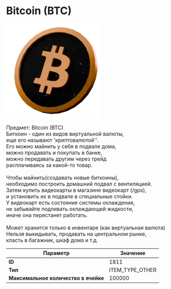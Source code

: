 # Bitcoin (BTC)

![Item Image](../img/1811.webp?raw=true)

Предмет: Bitcoin (BTC)<br>Биткоин - один из видов виртуальной валюты,<br>еще его называют 'криптовалютой''.<br>Его можно майнить у себя в подвале дома,<br>можно продавать и покупать в банке,<br>можно передавать другим через трейд<br>расплачиваясь за какой-то товар.<br><br>Чтобы майнить(создавать новые биткоины),<br>необходимо построить домашний подвал с вентиляцией.<br>Затем купить видеокарты в магазине видеокарт (/gps),<br>и установить их в подвале в специальные стойки.<br>У видеокарт есть состояние системы охлаждения,<br>не забывайте подливать охлаждающей жидкости,<br>иначе она перестанет работать.<br><br>Может хранится только в инвентаре (как виртуальная валюта)<br>Нельзя выкидывать, продавать на центральном рынке,<br>класть в багажник, шкаф дома и т.д.


| Параметр | Значение |
|----------|----------|
| **ID** | 1811 |
| **Тип** | ITEM_TYPE_OTHER |
| **Максимальное количество в ячейке** | 100000 |

